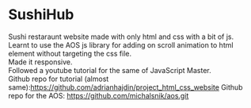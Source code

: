 # SushiHub
Sushi restaraunt website made with only html and css with a bit of js. <br>
Learnt to use the AOS js library for adding on scroll animation to html element without targeting the css file.<br>
Made it responsive. <br>
Followed a youtube tutorial for the same of JavaScript Master. <br>
Github repo for tutorial (almost same):https://github.com/adrianhajdin/project_html_css_website
Github repo for the AOS: https://github.com/michalsnik/aos.git
